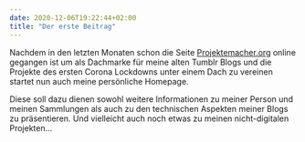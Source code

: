 ```yaml
---
date: 2020-12-06T19:22:44+02:00
title: "Der erste Beitrag"
---
```

Nachdem in den letzten Monaten schon die Seite [Projektemacher.org](https://projektemacher.org/) online gegangen ist um als Dachmarke für meine alten Tumblr Blogs und die Projekte des ersten Corona Lockdowns unter einem Dach zu vereinen startet nun auch meine persönliche Homepage.
<!--more-->
Diese soll dazu dienen sowohl weitere Informationen zu meiner Person und meinen Sammlungen als auch zu den technischen Aspekten meiner Blogs zu präsentieren. Und vielleicht auch noch etwas zu meinen nicht-digitalen Projekten...
